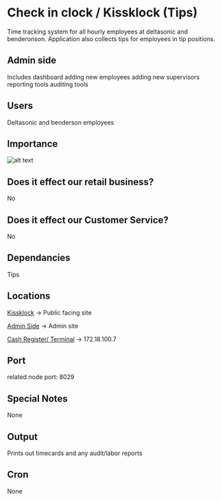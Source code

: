 # Check in clock / Kissklock (Tips)

Time tracking system for all hourly employees at deltasonic and benderonson. Application also collects tips for employees in tip positions. 

## Admin side
Includes dashboard
adding new employees
adding new supervisors
reporting tools
auditing tools

## Users
Deltasonic and benderson employees

## Importance
![alt text](https://web.deltasoniccarwash.com/git_img/5star.png)

## Does it effect our retail business?
No

## Does it effect our Customer Service?
No

## Dependancies
Tips

## Locations
[Kissklock](http://172.30.160.10/kissklock/) -> Public
facing site

[Admin Side](http://172.30.160.10/kissklock/admin.php) -> Admin site

[Cash Register/ Terminal](https://web.deltasoniccarwash.com/cancelunlimiteds/dev) -> 172.18.100.7

## Port
related node port: 8029

## Special Notes
None

## Output
Prints out timecards and any audit/labor reports

## Cron
None
